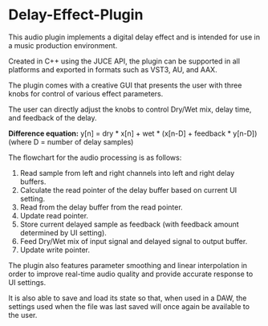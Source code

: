 # Delay-Effect-Plugin
This audio plugin implements a digital delay effect and is intended for use in a music production environment.

Created in C++ using the JUCE API, the plugin can be supported in all platforms and exported in formats such as VST3, AU, and AAX.

The plugin comes with a creative GUI that presents the user with three knobs for control of various effect parameters.

The user can directly adjust the knobs to control Dry/Wet mix, delay time, and feedback of the delay.


**Difference equation:** y[n] = dry * x[n] + wet * (x[n-D] + feedback * y[n-D]) (where D = number of delay samples)

The flowchart for the audio processing is as follows:

1. Read sample from left and right channels into left and right delay buffers.
2. Calculate the read pointer of the delay buffer based on current UI setting.
3. Read from the delay buffer from the read pointer.
4. Update read pointer.
5. Store current delayed sample as feedback (with feedback amount determined by UI setting).
6. Feed Dry/Wet mix of input signal and delayed signal to output buffer.
7. Update write pointer.

The plugin also features parameter smoothing and linear interpolation in order to improve real-time audio quality and provide
accurate response to UI settings.

It is also able to save and load its state so that, when used in a DAW, the settings used when the file was last saved will
once again be available to the user.
